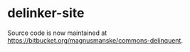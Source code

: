 delinker-site
=============

Source code is now maintained at https://bitbucket.org/magnusmanske/commons-delinquent.
